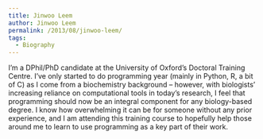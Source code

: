 ```yaml
---
title: Jinwoo Leem
author: Jinwoo Leem
permalink: /2013/08/jinwoo-leem/
tags:
  - Biography
---
```

I&#8217;m a DPhil/PhD candidate at the University of Oxford&#8217;s Doctoral Training Centre. I&#8217;ve only started to do programming year (mainly in Python, R, a bit of C) as I come from a biochemistry background &#8211; however, with biologists&#8217; increasing reliance on computational tools in today&#8217;s research, I feel that programming should now be an integral component for any biology-based degree. I know how overwhelming it can be for someone without any prior experience, and I am attending this training course to hopefully help those around me to learn to use programming as a key part of their work.
